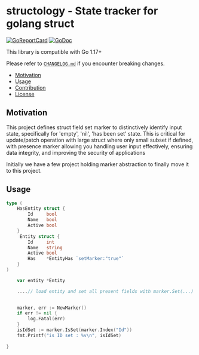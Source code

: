 # structology - State tracker for golang struct 
[![GoReportCard](https://goreportcard.com/badge/github.com/viant/structology)](https://goreportcard.com/report/github.com/viant/structology)
[![GoDoc](https://godoc.org/github.com/viant/structology?status.svg)](https://godoc.org/github.com/viant/structology)

This library is compatible with Go 1.17+

Please refer to [`CHANGELOG.md`](CHANGELOG.md) if you encounter breaking changes.

- [Motivation](#motivation)
- [Usage](#usage)
- [Contribution](#contributing-to-godiff)
- [License](#license)

## Motivation


This project defines struct field set marker to distinctively identify input state, specifically for 'empty', 'nil', 'has been set' state.
This is critical for update/patch operation with large struct where only small subset if defined, 
with presence marker allowing you handling user input effectively, ensuring data integrity, and improving the security of applications  

Initially we have a few project holding marker abstraction to finally move it to this project.  

## Usage

```go
type (
    HasEntity struct {
	    Id     bool
        Name   bool
        Active bool
	}
     Entity struct {
        Id     int
        Name   string
        Active bool
        Has    *EntityHas `setMarker:"true"`
    }
)

    var entity *Entity

	....// load entity and set all present fields with marker.Set(...)

	
    marker, err := NewMarker()
    if err != nil {
        log.Fatal(err)
    }
    isIdSet := marker.IsSet(marker.Index("Id"))
	fmt.Printf("is ID set : %v\n", isIdSet)
	
}
```

